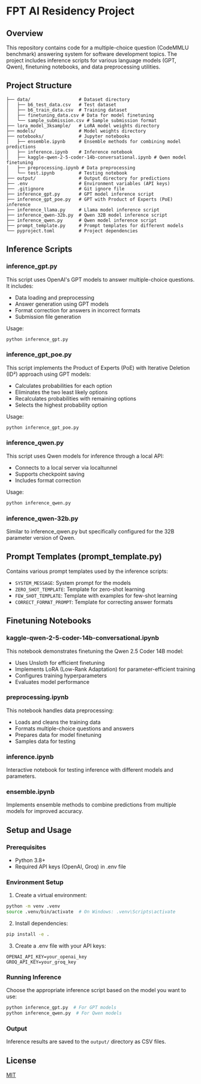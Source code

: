 # FPT AI Residency Project

## Overview
This repository contains code for a multiple-choice question (CodeMMLU benchmark) answering system for software development topics. The project includes inference scripts for various language models (GPT, Qwen), finetuning notebooks, and data preprocessing utilities.

## Project Structure
```
├── data/                  # Dataset directory
│   ├── b6_test_data.csv   # Test dataset
│   ├── b6_train_data.csv  # Training dataset
│   ├── finetuning_data.csv # Data for model finetuning
│   └── sample_submission.csv # Sample submission format
├── lora_model_3ksample/   # LoRA model weights directory
├── models/                # Model weights directory
├── notebooks/             # Jupyter notebooks
│   ├── ensemble.ipynb     # Ensemble methods for combining model predictions
│   ├── inference.ipynb    # Inference notebook
│   ├── kaggle-qwen-2-5-coder-14b-conversational.ipynb # Qwen model finetuning
│   ├── preprocessing.ipynb # Data preprocessing
│   └── test.ipynb         # Testing notebook
├── output/                # Output directory for predictions
├── .env                   # Environment variables (API keys)
├── .gitignore             # Git ignore file
├── inference_gpt.py       # GPT model inference script
├── inference_gpt_poe.py   # GPT with Product of Experts (PoE) inference
├── inference_llama.py     # Llama model inference script
├── inference_qwen-32b.py  # Qwen 32B model inference script
├── inference_qwen.py      # Qwen model inference script
├── prompt_template.py     # Prompt templates for different models
└── pyproject.toml         # Project dependencies
```

## Inference Scripts

### inference_gpt.py
This script uses OpenAI's GPT models to answer multiple-choice questions. It includes:
- Data loading and preprocessing
- Answer generation using GPT models
- Format correction for answers in incorrect formats
- Submission file generation

Usage:
```bash
python inference_gpt.py
```

### inference_gpt_poe.py
This script implements the Product of Experts (PoE) with Iterative Deletion (ID²) approach using GPT models:
- Calculates probabilities for each option
- Eliminates the two least likely options
- Recalculates probabilities with remaining options
- Selects the highest probability option

Usage:
```bash
python inference_gpt_poe.py
```

### inference_qwen.py
This script uses Qwen models for inference through a local API:
- Connects to a local server via localtunnel
- Supports checkpoint saving
- Includes format correction

Usage:
```bash
python inference_qwen.py
```

### inference_qwen-32b.py
Similar to inference_qwen.py but specifically configured for the 32B parameter version of Qwen.

## Prompt Templates (prompt_template.py)
Contains various prompt templates used by the inference scripts:
- `SYSTEM_MESSAGE`: System prompt for the models
- `ZERO_SHOT_TEMPLATE`: Template for zero-shot learning
- `FEW_SHOT_TEMPLATE`: Template with examples for few-shot learning
- `CORRECT_FORMAT_PROMPT`: Template for correcting answer formats

## Finetuning Notebooks

### kaggle-qwen-2-5-coder-14b-conversational.ipynb
This notebook demonstrates finetuning the Qwen 2.5 Coder 14B model:
- Uses Unsloth for efficient finetuning
- Implements LoRA (Low-Rank Adaptation) for parameter-efficient training
- Configures training hyperparameters
- Evaluates model performance

### preprocessing.ipynb
This notebook handles data preprocessing:
- Loads and cleans the training data
- Formats multiple-choice questions and answers
- Prepares data for model finetuning
- Samples data for testing

### inference.ipynb
Interactive notebook for testing inference with different models and parameters.

### ensemble.ipynb
Implements ensemble methods to combine predictions from multiple models for improved accuracy.

## Setup and Usage

### Prerequisites
- Python 3.8+
- Required API keys (OpenAI, Groq) in .env file

### Environment Setup
1. Create a virtual environment:
```bash
python -m venv .venv
source .venv/bin/activate  # On Windows: .venv\Scripts\activate
```

2. Install dependencies:
```bash
pip install -e .
```

3. Create a .env file with your API keys:
```
OPENAI_API_KEY=your_openai_key
GROQ_API_KEY=your_groq_key
```

### Running Inference
Choose the appropriate inference script based on the model you want to use:
```bash
python inference_gpt.py  # For GPT models
python inference_qwen.py  # For Qwen models
```

### Output
Inference results are saved to the `output/` directory as CSV files.

## License
[MIT](https://choosealicense.com/licenses/mit/)